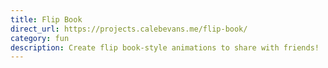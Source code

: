 ```yaml
---
title: Flip Book
direct_url: https://projects.calebevans.me/flip-book/
category: fun
description: Create flip book-style animations to share with friends!
---
```

